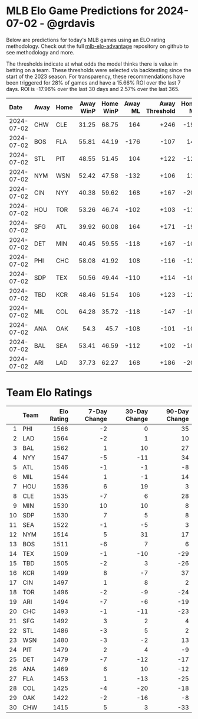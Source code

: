 # MLB Elo Game Predictions for 2024-07-02 - @grdavis
Below are predictions for today's MLB games using an ELO rating methodology. Check out the full [mlb-elo-advantage](https://github.com/grdavis/mlb-elo-advantage) repository on github to see methodology and more.

The thresholds indicate at what odds the model thinks there is value in betting on a team. These thresholds were selected via backtesting since the start of the 2023 season. For transparency, these recommendations have been triggered for 28% of games and have a 15.66% ROI over the last 7 days. ROI is -17.96% over the last 30 days and 2.57% over the last 365.

| Date       | Away   | Home   |   Away WinP |   Home WinP |   Away ML |   Away Threshold |   Home ML |   Home Threshold |
|:-----------|:-------|:-------|------------:|------------:|----------:|-----------------:|----------:|-----------------:|
| 2024-07-02 | CHW    | CLE    |       31.25 |       68.75 |       164 |             +246 |      -196 |             -175 |
| 2024-07-02 | BOS    | FLA    |       55.81 |       44.19 |      -176 |             -107 |       148 |             +144 |
| 2024-07-02 | STL    | PIT    |       48.55 |       51.45 |       104 |             +122 |      -122 |             +110 |
| 2024-07-02 | NYM    | WSN    |       52.42 |       47.58 |      -132 |             +106 |       112 |             +127 |
| 2024-07-02 | CIN    | NYY    |       40.38 |       59.62 |       168 |             +167 |      -200 |             -123 |
| 2024-07-02 | HOU    | TOR    |       53.26 |       46.74 |      -102 |             +103 |      -116 |             +131 |
| 2024-07-02 | SFG    | ATL    |       39.92 |       60.08 |       164 |             +171 |      -196 |             -125 |
| 2024-07-02 | DET    | MIN    |       40.45 |       59.55 |      -118 |             +167 |      -100 |             -123 |
| 2024-07-02 | PHI    | CHC    |       58.08 |       41.92 |       108 |             -116 |      -126 |             +158 |
| 2024-07-02 | SDP    | TEX    |       50.56 |       49.44 |      -110 |             +114 |      -106 |             +118 |
| 2024-07-02 | TBD    | KCR    |       48.46 |       51.54 |       106 |             +123 |      -124 |             +110 |
| 2024-07-02 | MIL    | COL    |       64.28 |       35.72 |      -118 |             -147 |      -100 |             +202 |
| 2024-07-02 | ANA    | OAK    |       54.3  |       45.7  |      -108 |             -101 |      -108 |             +136 |
| 2024-07-02 | BAL    | SEA    |       53.41 |       46.59 |      -112 |             +102 |      -104 |             +132 |
| 2024-07-02 | ARI    | LAD    |       37.73 |       62.27 |       168 |             +186 |      -200 |             -136 |

# Team Elo Ratings
|    | Team   |   Elo Rating |   7-Day Change |   30-Day Change |   90-Day Change |
|---:|:-------|-------------:|---------------:|----------------:|----------------:|
|  1 | PHI    |         1566 |             -2 |               0 |              35 |
|  2 | LAD    |         1564 |             -2 |               1 |              10 |
|  3 | BAL    |         1562 |              1 |              10 |              27 |
|  4 | NYY    |         1547 |             -5 |             -11 |              34 |
|  5 | ATL    |         1546 |             -1 |              -1 |              -8 |
|  6 | MIL    |         1544 |              1 |              -1 |              14 |
|  7 | HOU    |         1536 |              6 |              19 |               3 |
|  8 | CLE    |         1535 |             -7 |               6 |              28 |
|  9 | MIN    |         1530 |             10 |              10 |               8 |
| 10 | SDP    |         1530 |              7 |               5 |               8 |
| 11 | SEA    |         1522 |             -1 |              -5 |               3 |
| 12 | NYM    |         1514 |              5 |              31 |              17 |
| 13 | BOS    |         1511 |             -6 |               7 |               6 |
| 14 | TEX    |         1509 |             -1 |             -10 |             -29 |
| 15 | TBD    |         1505 |             -2 |               3 |             -26 |
| 16 | KCR    |         1499 |              8 |              -7 |              37 |
| 17 | CIN    |         1497 |              1 |               8 |               2 |
| 18 | TOR    |         1496 |             -2 |              -9 |             -24 |
| 19 | ARI    |         1494 |             -7 |              -6 |             -19 |
| 20 | CHC    |         1493 |             -1 |             -11 |             -23 |
| 21 | SFG    |         1492 |              3 |               2 |               4 |
| 22 | STL    |         1486 |             -3 |               5 |               2 |
| 23 | WSN    |         1480 |             -3 |              -2 |              13 |
| 24 | PIT    |         1479 |              2 |               4 |              -9 |
| 25 | DET    |         1479 |             -7 |             -12 |             -17 |
| 26 | ANA    |         1469 |              6 |              10 |             -12 |
| 27 | FLA    |         1453 |              1 |             -13 |             -25 |
| 28 | COL    |         1425 |             -4 |             -20 |             -18 |
| 29 | OAK    |         1422 |             -2 |             -16 |              -8 |
| 30 | CHW    |         1415 |              5 |               3 |             -33 |